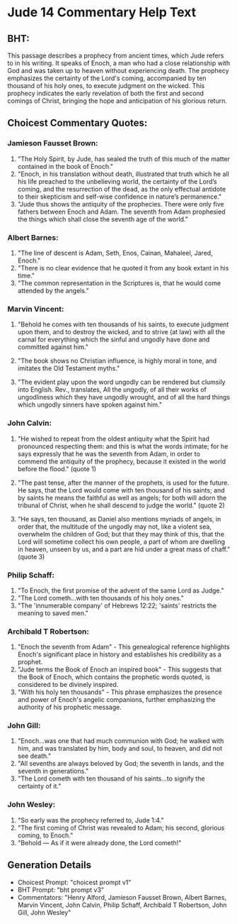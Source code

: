 # Jude 14 Commentary Help Text

## BHT:
This passage describes a prophecy from ancient times, which Jude refers to in his writing. It speaks of Enoch, a man who had a close relationship with God and was taken up to heaven without experiencing death. The prophecy emphasizes the certainty of the Lord's coming, accompanied by ten thousand of his holy ones, to execute judgment on the wicked. This prophecy indicates the early revelation of both the first and second comings of Christ, bringing the hope and anticipation of his glorious return.

## Choicest Commentary Quotes:
### Jamieson Fausset Brown:
1. "The Holy Spirit, by Jude, has sealed the truth of this much of the matter contained in the book of Enoch."
2. "Enoch, in his translation without death, illustrated that truth which he all his life preached to the unbelieving world, the certainty of the Lord’s coming, and the resurrection of the dead, as the only effectual antidote to their skepticism and self-wise confidence in nature’s permanence."
3. "Jude thus shows the antiquity of the prophecies. There were only five fathers between Enoch and Adam. The seventh from Adam prophesied the things which shall close the seventh age of the world."

### Albert Barnes:
1. "The line of descent is Adam, Seth, Enos, Cainan, Mahaleel, Jared, Enoch."
2. "There is no clear evidence that he quoted it from any book extant in his time."
3. "The common representation in the Scriptures is, that he would come attended by the angels."

### Marvin Vincent:
1. "Behold he comes with ten thousands of his saints, to execute judgment upon them, and to destroy the wicked, and to strive (at law) with all the carnal for everything which the sinful and ungodly have done and committed against him." 

2. "The book shows no Christian influence, is highly moral in tone, and imitates the Old Testament myths."

3. "The evident play upon the word ungodly can be rendered but clumsily into English. Rev., translates, All the ungodly, of all their works of ungodliness which they have ungodly wrought, and of all the hard things which ungodly sinners have spoken against him."

### John Calvin:
1. "He wished to repeat from the oldest antiquity what the Spirit had pronounced respecting them: and this is what the words intimate; for he says expressly that he was the seventh from Adam, in order to commend the antiquity of the prophecy, because it existed in the world before the flood." (quote 1)

2. "The past tense, after the manner of the prophets, is used for the future. He says, that the Lord would come with ten thousand of his saints; and by saints he means the faithful as well as angels; for both will adorn the tribunal of Christ, when he shall descend to judge the world." (quote 2)

3. "He says, ten thousand, as Daniel also mentions myriads of angels, in order that, the multitude of the ungodly may not, like a violent sea, overwhelm the children of God; but that they may think of this, that the Lord will sometime collect his own people, a part of whom are dwelling in heaven, unseen by us, and a part are hid under a great mass of chaff." (quote 3)

### Philip Schaff:
1. "To Enoch, the first promise of the advent of the same Lord as Judge."
2. "The Lord cometh...with ten thousands of his holy ones."
3. "The 'innumerable company' of Hebrews 12:22; 'saints' restricts the meaning to saved men."

### Archibald T Robertson:
1. "Enoch the seventh from Adam" - This genealogical reference highlights Enoch's significant place in history and establishes his credibility as a prophet.
2. "Jude terms the Book of Enoch an inspired book" - This suggests that the Book of Enoch, which contains the prophetic words quoted, is considered to be divinely inspired.
3. "With his holy ten thousands" - This phrase emphasizes the presence and power of Enoch's angelic companions, further emphasizing the authority of his prophetic message.

### John Gill:
1. "Enoch...was one that had much communion with God; he walked with him, and was translated by him, body and soul, to heaven, and did not see death." 
2. "All sevenths are always beloved by God; the seventh in lands, and the seventh in generations." 
3. "The Lord cometh with ten thousand of his saints...to signify the certainty of it."

### John Wesley:
1. "So early was the prophecy referred to, Jude 1:4."
2. "The first coming of Christ was revealed to Adam; his second, glorious coming, to Enoch."
3. "Behold — As if it were already done, the Lord cometh!"


## Generation Details
- Choicest Prompt: "choicest prompt v1"
- BHT Prompt: "bht prompt v3"
- Commentators: "Henry Alford, Jamieson Fausset Brown, Albert Barnes, Marvin Vincent, John Calvin, Philip Schaff, Archibald T Robertson, John Gill, John Wesley"
